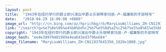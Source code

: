 ```yaml
---
layout: post
title:  "1943年在纽约举行的爵士即兴演出中爵士乐钢琴家玛丽·卢·威廉斯的手部特写"
date:   "2018-04-29 16:00:00 +0800"
image_url: "http://cn.bing.com/az/hprichbg/rb/MaryLouWilliams_ZH-CN11937645356_1920x1080.jpg"
link: "/search?q=%e7%8e%9b%e4%b8%bd%c2%b7%e5%8d%a2%c2%b7%e5%a8%81%e5%bb%89%e6%96%af+&form=hpcapt&mkt=zh-cn"
copyright: "1943年在纽约举行的爵士即兴演出中爵士乐钢琴家玛丽·卢·威廉斯的手部特写 (© Gjon Mili/Getty Images)"
image_hash: "ee4e38970481989e4ea643ed3f96e684"
image_filename: "MaryLouWilliams_ZH-CN11937645356_1920x1080.jpg"
---
```

